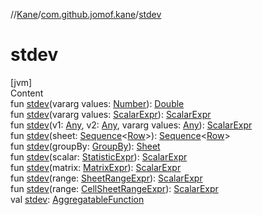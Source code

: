 //[Kane](../index.md)/[com.github.jomof.kane](index.md)/[stdev](stdev.md)



# stdev  
[jvm]  
Content  
fun [stdev](stdev.md)(vararg values: [Number](https://kotlinlang.org/api/latest/jvm/stdlib/kotlin/-number/index.html)): [Double](https://kotlinlang.org/api/latest/jvm/stdlib/kotlin/-double/index.html)  
fun [stdev](stdev.md)(vararg values: [ScalarExpr](-scalar-expr/index.md)): [ScalarExpr](-scalar-expr/index.md)  
fun [stdev](stdev.md)(v1: [Any](https://kotlinlang.org/api/latest/jvm/stdlib/kotlin/-any/index.html), v2: [Any](https://kotlinlang.org/api/latest/jvm/stdlib/kotlin/-any/index.html), vararg values: [Any](https://kotlinlang.org/api/latest/jvm/stdlib/kotlin/-any/index.html)): [ScalarExpr](-scalar-expr/index.md)  
fun [stdev](stdev.md)(sheet: [Sequence](https://kotlinlang.org/api/latest/jvm/stdlib/kotlin.sequences/-sequence/index.html)<[Row](../com.github.jomof.kane.api/-row/index.md)>): [Sequence](https://kotlinlang.org/api/latest/jvm/stdlib/kotlin.sequences/-sequence/index.html)<[Row](../com.github.jomof.kane.api/-row/index.md)>  
fun [stdev](stdev.md)(groupBy: [GroupBy](../com.github.jomof.kane.impl.sheet/-group-by/index.md)): [Sheet](../com.github.jomof.kane.impl.sheet/-sheet/index.md)  
fun [stdev](stdev.md)(scalar: [StatisticExpr](-statistic-expr/index.md)): [ScalarExpr](-scalar-expr/index.md)  
fun [stdev](stdev.md)(matrix: [MatrixExpr](-matrix-expr/index.md)): [ScalarExpr](-scalar-expr/index.md)  
fun [stdev](stdev.md)(range: [SheetRangeExpr](../com.github.jomof.kane.impl.sheet/-sheet-range-expr/index.md)): [ScalarExpr](-scalar-expr/index.md)  
fun [stdev](stdev.md)(range: [CellSheetRangeExpr](../com.github.jomof.kane.impl.sheet/-cell-sheet-range-expr/index.md)): [ScalarExpr](-scalar-expr/index.md)  
val [stdev](stdev.md): [AggregatableFunction](../com.github.jomof.kane.impl.functions/-aggregatable-function/index.md)  



